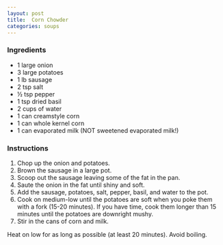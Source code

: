 ```yaml
---
layout: post
title:  Corn Chowder
categories: soups
---
```


### Ingredients

- 1 large onion
- 3 large potatoes
- 1 lb sausage
- 2 tsp salt
- ½ tsp pepper
- 1 tsp dried basil
- 2 cups of water
- 1 can creamstyle corn
- 1 can whole kernel corn
- 1 can evaporated milk (NOT sweetened evaporated milk!)

### Instructions

1. Chop up the onion and potatoes. 
2. Brown the sausage in a large pot. 
3. Scoop out the sausage leaving some of the fat in the pan.
4. Saute the onion in the fat until shiny and soft.
5. Add the sausage, potatoes, salt, pepper, basil, and water to the pot.
6. Cook on medium-low until the potatoes are soft when you poke them with a fork (15-20 minutes). If you have time, cook them longer than 15 minutes until the potatoes are downright mushy.
7. Stir in the cans of corn and milk.

Heat on low for as long as possible (at least 20 minutes). Avoid boiling.